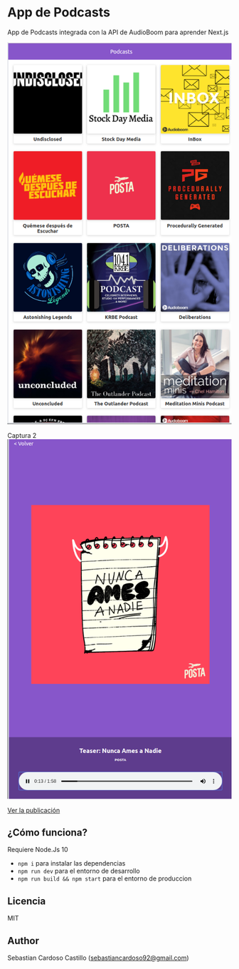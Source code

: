 # App de Podcasts

App de Podcasts integrada con la API de AudioBoom para aprender Next.js

![Captura de la App](.readme-statis/captura.png)

Captura 2
![Captura de la App](.readme-statis/captura2.png)

[Ver la publicación](https://lab.sebastiancardoso92.now.sh/)

## ¿Cómo funciona?

Requiere Node.Js 10

* `npm i` para instalar las dependencias
* `npm run dev` para el entorno de desarrollo
* `npm run build && npm start` para el entorno de produccion

## Licencia

MIT

## Author

Sebastian Cardoso Castillo (sebastiancardoso92@gmail.com)
